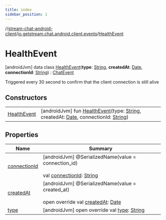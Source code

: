 ```yaml
---
title: index
sidebar_position: 1
---
```

//[stream-chat-android-client](../../../index.md)/[io.getstream.chat.android.client.events](../index.md)/[HealthEvent](index.md)



# HealthEvent  
 [androidJvm] data class [HealthEvent](index.md)(**type**: [String](https://kotlinlang.org/api/latest/jvm/stdlib/kotlin/-string/index.html), **createdAt**: [Date](https://developer.android.com/reference/kotlin/java/util/Date.html), **connectionId**: [String](https://kotlinlang.org/api/latest/jvm/stdlib/kotlin/-string/index.html)) : [ChatEvent](../ChatEvent/index.md)

Triggered every 30 second to confirm that the client connection is still alive

   


## Constructors  
  
| | |
|---|---|
| <a name="io.getstream.chat.android.client.events/HealthEvent/HealthEvent/#kotlin.String#java.util.Date#kotlin.String/PointingToDeclaration/"></a>[HealthEvent](HealthEvent.md)| <a name="io.getstream.chat.android.client.events/HealthEvent/HealthEvent/#kotlin.String#java.util.Date#kotlin.String/PointingToDeclaration/"></a> [androidJvm] fun [HealthEvent](HealthEvent.md)(type: [String](https://kotlinlang.org/api/latest/jvm/stdlib/kotlin/-string/index.html), createdAt: [Date](https://developer.android.com/reference/kotlin/java/util/Date.html), connectionId: [String](https://kotlinlang.org/api/latest/jvm/stdlib/kotlin/-string/index.html))   <br/>|


## Properties  
  
|  Name |  Summary | 
|---|---|
| <a name="io.getstream.chat.android.client.events/HealthEvent/connectionId/#/PointingToDeclaration/"></a>[connectionId](connectionId.md)| <a name="io.getstream.chat.android.client.events/HealthEvent/connectionId/#/PointingToDeclaration/"></a> [androidJvm] @SerializedName(value = connection_id)  <br/>  <br/>val [connectionId](connectionId.md): [String](https://kotlinlang.org/api/latest/jvm/stdlib/kotlin/-string/index.html)   <br/>|
| <a name="io.getstream.chat.android.client.events/HealthEvent/createdAt/#/PointingToDeclaration/"></a>[createdAt](createdAt.md)| <a name="io.getstream.chat.android.client.events/HealthEvent/createdAt/#/PointingToDeclaration/"></a> [androidJvm] @SerializedName(value = created_at)  <br/>  <br/>open override val [createdAt](createdAt.md): [Date](https://developer.android.com/reference/kotlin/java/util/Date.html)   <br/>|
| <a name="io.getstream.chat.android.client.events/HealthEvent/type/#/PointingToDeclaration/"></a>[type](type.md)| <a name="io.getstream.chat.android.client.events/HealthEvent/type/#/PointingToDeclaration/"></a> [androidJvm] open override val [type](type.md): [String](https://kotlinlang.org/api/latest/jvm/stdlib/kotlin/-string/index.html)   <br/>|

